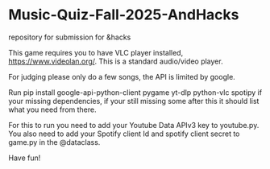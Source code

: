 # Music-Quiz-Fall-2025-AndHacks
repository for submission for &amp;hacks

This game requires you to have VLC player installed, https://www.videolan.org/. This is a standard audio/video player.

For judging please only do a few songs, the API is limited by google.

Run pip install google-api-python-client pygame yt-dlp python-vlc spotipy if your missing dependencies, if your still missing some after this it should list what you need from there.

For this to run you need to add your Youtube Data APIv3 key to youtube.py. You also need to add your Spotify client Id and spotify client secret to game.py in the @dataclass.

Have fun!

